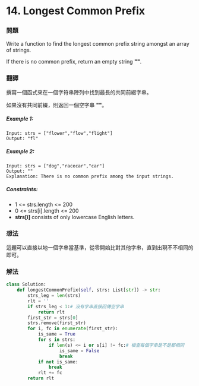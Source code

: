 # 14. Longest Common Prefix
### 問題
Write a function to find the longest common prefix string amongst an array of strings.

If there is no common prefix, return an empty string **""**.
 ### 翻譯
撰寫一個函式來在一個字符串陣列中找到最長的共同前綴字串。

如果沒有共同前綴，則返回一個空字串 **""**。
##### Example 1:
    Input: strs = ["flower","flow","flight"]
    Output: "fl"
##### Example 2:
    Input: strs = ["dog","racecar","car"]
    Output: ""
    Explanation: There is no common prefix among the input strings.
##### Constraints:
- 1 <= strs.length <= 200
- 0 <= strs[i].length <= 200
- **strs[i]** consists of only lowercase English letters.

### 想法 
這題可以直接以地一個字串當基準，從零開始比對其他字串，直到出現不不相同的即可。
### 解法 
```python
class Solution:
    def longestCommonPrefix(self, strs: List[str]) -> str:
        strs_leg = len(strs)
        rlt = ''
        if strs_leg < 1:# 沒有字串直接回傳空字串
            return rlt
        first_str = strs[0]
        strs.remove(first_str)
        for i, fc in enumerate(first_str): 
            is_same = True
            for s in strs:
                if len(s) <= i or s[i] != fc:# 檢查每個字串是不是都相同
                    is_same = False
                    break
            if not is_same:
                break
            rlt += fc
        return rlt
```